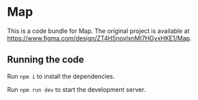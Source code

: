 
  # Map

  This is a code bundle for Map. The original project is available at https://www.figma.com/design/ZT4H5novlxnMI7HGyxHKE1/Map.

  ## Running the code

  Run `npm i` to install the dependencies.

  Run `npm run dev` to start the development server.
  